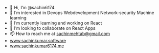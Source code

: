 - 👋 Hi, I’m @sachin6174
- 👀 I’m interested in Devops Webdevelopment Network-security Machine learning
- 🌱 I’m currently learning and working on React
- 💞️ I’m looking to collaborate on React Apps
- 📫 How to reach me at sachinmehtab@gmail.com
- www.sachinkumar.software
- www.sachinkumar6174.me
<!---
sachin6174/sachin6174 is a ✨ special ✨ repository because its `README.md` (this file) appears on your GitHub profile.
You can click the Preview link to take a look at your changes.
--->
